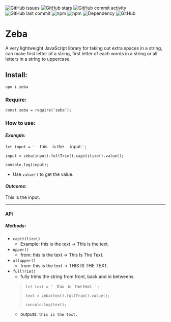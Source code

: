 ![GitHub issues](https://img.shields.io/github/issues/taslim-a-hussain/zeba?style=for-the-badge)
![GitHub stars](https://img.shields.io/github/stars/taslim-a-hussain/zeba?style=for-the-badge)
![GitHub commit activity](https://img.shields.io/github/commit-activity/m/taslim-a-hussain/zeba?style=for-the-badge)
![GitHub last commit](https://img.shields.io/github/last-commit/taslim-a-hussain/zeba?style=for-the-badge)
![npm](https://img.shields.io/npm/dt/zeba?style=for-the-badge)
![npm](https://img.shields.io/npm/v/zeba?style=for-the-badge)
![Dependency](https://img.shields.io/badge/Zero%20Dependency-Yes-green?style=for-the-badge)
![GitHub](https://img.shields.io/github/license/taslim-a-hussain/zeba?style=for-the-badge)


# Zeba
A very lightweight JavaScript library for taking out extra spaces in a string, can make first letter of a string, first letter of each words in a string or all letters in a string to uppercase.

## Install:
`npm i zeba`

### Require:
`const zeba = require('zeba');`

### How to use:
#### _Example:_
`let input = '`&nbsp;&nbsp;&nbsp;&nbsp;this&nbsp;&nbsp;&nbsp; is the&nbsp;&nbsp;&nbsp;&nbsp; input.`';`

`input = zeba(input).fullTrim().capitilize().value();`

`console.log(input);`

* Use `value()` to get the value.

#### _Outcome:_
This is the input.

____

#### API
##### Methods:
* `capitilize()`
    * Example: this is the text -> This is the text.
* `upper()`
    * from: this is the text -> This Is The Text.
* `allupper()`
    * from: this is the text -> THIS IS THE TEXT.
* `fullTrim()`
    * fully trims the string from front, back and in betweens.
    > `let text = '` &nbsp;&nbsp;this&nbsp;&nbsp; is&nbsp;&nbsp;&nbsp;the text.&nbsp;&nbsp;`'; `
    >
    > `text = zeba(text).fullTrim().value();`
    >
    > `console.log(text);`
    * outputs:
    `this is the text.`
